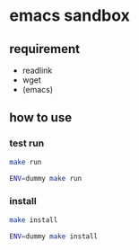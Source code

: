 # emacs sandbox


## requirement

- readlink
- wget
- (emacs)

## how to use

### test run

```sh
make run
```

```sh
ENV=dummy make run
```

### install

```sh
make install
```

```sh
ENV=dummy make install
```
